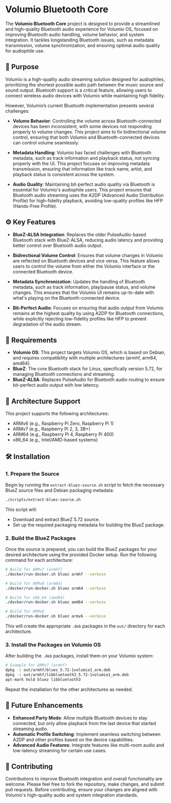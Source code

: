 # Volumio Bluetooth Core

The **Volumio Bluetooth Core** project is designed to provide a streamlined and high-quality Bluetooth audio experience for Volumio OS, focused on improving Bluetooth audio handling, volume behavior, and system integration. It tackles longstanding Bluetooth issues, such as metadata transmission, volume synchronization, and ensuring optimal audio quality for audiophile use.

## 🎯 Purpose

Volumio is a high-quality audio streaming solution designed for audiophiles, prioritizing the shortest possible audio path between the music source and sound output. Bluetooth support is a critical feature, allowing users to connect wireless audio devices with Volumio while maintaining high fidelity.

However, Volumio’s current Bluetooth implementation presents several challenges:

- **Volume Behavior**: Controlling the volume across Bluetooth-connected devices has been inconsistent, with some devices not responding properly to volume changes. This project aims to fix bidirectional volume control, ensuring that both Volumio and Bluetooth-connected devices can control volume seamlessly.
  
- **Metadata Handling**: Volumio has faced challenges with Bluetooth metadata, such as track information and playback status, not syncing properly with the UI. This project focuses on improving metadata transmission, ensuring that information like track name, artist, and playback status is consistent across the system.

- **Audio Quality**: Maintaining bit-perfect audio quality via Bluetooth is essential for Volumio's audiophile users. This project ensures that Bluetooth audio streaming uses the A2DP (Advanced Audio Distribution Profile) for high-fidelity playback, avoiding low-quality profiles like HFP (Hands-Free Profile).

## ⚙️ Key Features

- **BlueZ-ALSA Integration**: Replaces the older PulseAudio-based Bluetooth stack with BlueZ-ALSA, reducing audio latency and providing better control over Bluetooth audio output.
  
- **Bidirectional Volume Control**: Ensures that volume changes in Volumio are reflected on Bluetooth devices and vice versa. This feature allows users to control the volume from either the Volumio interface or the connected Bluetooth device.

- **Metadata Synchronization**: Updates the handling of Bluetooth metadata, such as track information, play/pause status, and volume changes. This ensures that the Volumio UI remains up-to-date with what's playing on the Bluetooth-connected device.

- **Bit-Perfect Audio**: Focuses on ensuring that audio output from Volumio remains at the highest quality by using A2DP for Bluetooth connections, while explicitly rejecting low-fidelity profiles like HFP to prevent degradation of the audio stream.

## 🔧 Requirements

- **Volumio OS**: This project targets Volumio OS, which is based on Debian, and requires compatibility with multiple architectures (armhf, arm64, amd64).
- **BlueZ**: The core Bluetooth stack for Linux, specifically version 5.72, for managing Bluetooth connections and streaming.
- **BlueZ-ALSA**: Replaces PulseAudio for Bluetooth audio routing to ensure bit-perfect audio output with low latency.

## 🧭 Architecture Support

This project supports the following architectures:

- ARMv6 (e.g., Raspberry Pi Zero, Raspberry Pi 1)
- ARMv7 (e.g., Raspberry Pi 2, 3, 3B+)
- ARM64 (e.g., Raspberry Pi 4, Raspberry Pi 400)
- x86_64 (e.g., Intel/AMD-based systems)

## 🛠️ Installation

### 1. Prepare the Source

Begin by running the `extract-bluez-source.sh` script to fetch the necessary BlueZ source files and Debian packaging metadata:

```bash
./scripts/extract-bluez-source.sh
```

This script will:
- Download and extract BlueZ 5.72 source.
- Set up the required packaging metadata for building the BlueZ package.

### 2. Build the BlueZ Packages

Once the source is prepared, you can build the BlueZ packages for your desired architecture using the provided Docker setup. Run the following command for each architecture:

```bash
# Build for ARMv7 (armhf)
./docker/run-docker.sh bluez armhf --verbose

# Build for ARMv8 (arm64)
./docker/run-docker.sh bluez arm64 --verbose

# Build for x86_64 (amd64)
./docker/run-docker.sh bluez amd64 --verbose

# Build for ARMv6
./docker/run-docker.sh bluez armv6 --verbose
```

This will create the appropriate `.deb` packages in the `out/` directory for each architecture.

### 3. Install the Packages on Volumio OS

After building the `.deb` packages, install them on your Volumio system:

```bash
# Example for ARMv7 (armhf)
dpkg -i out/armhf/bluez_5.72-1volumio1_arm.deb
dpkg -i out/armhf/libbluetooth3_5.72-1volumio1_arm.deb
apt-mark hold bluez libbluetooth3
```

Repeat the installation for the other architectures as needed.

## 🔄 Future Enhancements

- **Enhanced Party Mode**: Allow multiple Bluetooth devices to stay connected, but only allow playback from the last device that started streaming audio.
- **Automatic Profile Switching**: Implement seamless switching between A2DP and other profiles based on the device capabilities.
- **Advanced Audio Features**: Integrate features like multi-room audio and low-latency streaming for certain use cases.

## 🤝 Contributing

Contributions to improve Bluetooth integration and overall functionality are welcome. Please feel free to fork the repository, make changes, and submit pull requests. Before contributing, ensure your changes are aligned with Volumio's high-quality audio and system integration standards.
